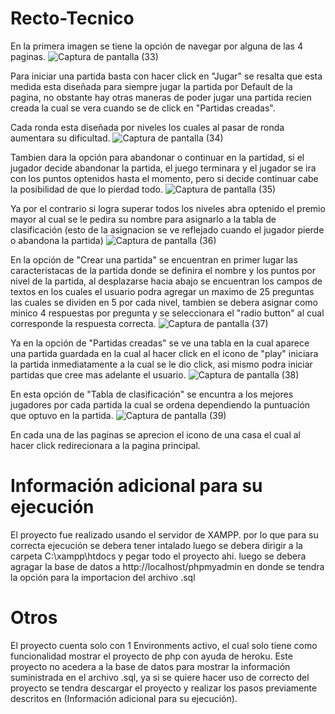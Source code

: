 # Recto-Tecnico

En la primera imagen se tiene la opción de navegar por alguna de las 4 paginas.
![Captura de pantalla (33)](https://user-images.githubusercontent.com/83931760/148919202-1e4cdcd5-c2db-4f4a-aa4e-fca348b4ff1c.png)

Para iniciar una partida basta con hacer click en "Jugar" se resalta que esta medida esta diseñada para siempre jugar la partida por Default de la pagina, no obstante hay otras maneras de poder jugar una partida recien creada la cual se vera cuando se de click en "Partidas creadas".

Cada ronda esta diseñada por niveles los cuales al pasar de ronda aumentara su dificultad.
![Captura de pantalla (34)](https://user-images.githubusercontent.com/83931760/148919496-8d433c96-a502-41d3-8b3e-9e3b14ad9616.png)

Tambien dara la opción para abandonar o continuar en la partidad, si el jugador decide abandonar la partida, el juego terminara y el jugador se ira con los puntos optenidos hasta el momento, pero si decide continuar cabe la posibilidad de que lo pierdad todo.
![Captura de pantalla (35)](https://user-images.githubusercontent.com/83931760/148919513-48ab4b13-a11e-48f2-b511-a99723866079.png)

Ya por el contrario si logra superar todos los niveles abra optenido el premio mayor al cual se le pedira su nombre para asignarlo a la tabla de clasificación (esto de la asignacion se ve reflejado cuando el jugador pierde o abandona la partida)
![Captura de pantalla (36)](https://user-images.githubusercontent.com/83931760/148919533-a7573ce4-4ea4-4257-97a8-97a78dda04b0.png)

En la opción de "Crear una partida" se encuentran en primer lugar las caracteristacas de la partida donde se definira el nombre y los puntos por nivel de la partida, al desplazarse hacia abajo se encuentran los campos de textos en los cuales el usuario podra agregar un maximo de 25 preguntas las cuales se dividen en 5 por cada nivel, tambien se debera asignar como minico 4 respuestas por pregunta y se seleccionara el "radio button" al cual corresponde la respuesta correcta.
![Captura de pantalla (37)](https://user-images.githubusercontent.com/83931760/148919550-6c67c551-5921-43df-ba31-d226e8af7fe0.png)

Ya en la opción de "Partidas creadas" se ve una tabla en la cual aparece una partida guardada en la cual al hacer click en el icono de "play" iniciara la partida inmediatamente a la cual se le dio click, asi mismo podra iniciar partidas que cree mas adelante el usuario.
![Captura de pantalla (38)](https://user-images.githubusercontent.com/83931760/148919572-6715c9a1-7e33-4cc9-a2dd-9617751b7f35.png)

En esta opción de "Tabla de clasificación" se encuntra a los mejores jugadores por cada partida la cual se ordena dependiendo la puntuación que optuvo en la partida.
![Captura de pantalla (39)](https://user-images.githubusercontent.com/83931760/148919583-bf1acd13-917b-451b-9487-6775838e09bd.png)

En cada una de las paginas se aprecion el icono de una casa el cual al hacer click redirecionara a la pagina principal.

# Información adicional para su ejecución
El proyecto fue realizado usando el servidor de XAMPP.
por lo que para su correcta ejecución se debera tener intalado luego se debera dirigir a la carpeta C:\xampp\htdocs y pegar todo el proyecto ahi.
luego se debera agragar la base de datos a http://localhost/phpmyadmin en donde se tendra la opción para la importacion del archivo .sql

# Otros
El proyecto cuenta solo con 1 Environments activo, el cual solo tiene como funcionalidad mostrar el proyecto de php con ayuda de heroku.
Este proyecto no acedera a la base de datos para mostrar la información suministrada en el archivo .sql, ya si se quiere hacer uso de correcto del proyecto se tendra descargar el proyecto y realizar los pasos previamente descritos en (Información adicional para su ejecución).
